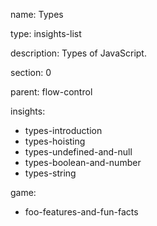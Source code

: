 name: Types

type: insights-list

description: Types of JavaScript.

section: 0

parent: flow-control

insights:
  - types-introduction
  - types-hoisting
  - types-undefined-and-null
  - types-boolean-and-number
  - types-string

game:
  - foo-features-and-fun-facts

